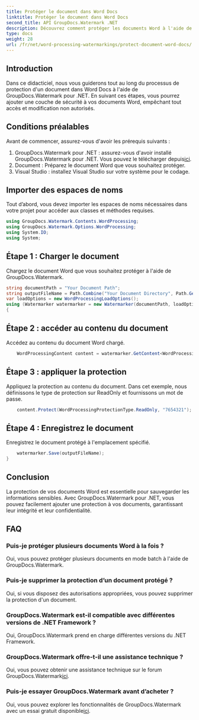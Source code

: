 ```yaml
---
title: Protéger le document dans Word Docs
linktitle: Protéger le document dans Word Docs
second_title: API GroupDocs.Watermark .NET
description: Découvrez comment protéger les documents Word à l'aide de GroupDocs.Watermark pour .NET. Suivez notre didacticiel étape par étape pour renforcer la sécurité de vos documents sans effort.
type: docs
weight: 28
url: /fr/net/word-processing-watermarkings/protect-document-word-docs/
---
```

## Introduction
Dans ce didacticiel, nous vous guiderons tout au long du processus de protection d'un document dans Word Docs à l'aide de GroupDocs.Watermark pour .NET. En suivant ces étapes, vous pourrez ajouter une couche de sécurité à vos documents Word, empêchant tout accès et modification non autorisés.
## Conditions préalables
Avant de commencer, assurez-vous d'avoir les prérequis suivants :
1.  GroupDocs.Watermark pour .NET : assurez-vous d'avoir installé GroupDocs.Watermark pour .NET. Vous pouvez le télécharger depuis[ici](https://releases.groupdocs.com/Watermark/net/).
2. Document : Préparez le document Word que vous souhaitez protéger.
3. Visual Studio : installez Visual Studio sur votre système pour le codage.

## Importer des espaces de noms
Tout d’abord, vous devez importer les espaces de noms nécessaires dans votre projet pour accéder aux classes et méthodes requises.
```csharp
using GroupDocs.Watermark.Contents.WordProcessing;
using GroupDocs.Watermark.Options.WordProcessing;
using System.IO;
using System;
```
## Étape 1 : Charger le document
Chargez le document Word que vous souhaitez protéger à l'aide de GroupDocs.Watermark.
```csharp
string documentPath = "Your Document Path";
string outputFileName = Path.Combine("Your Document Directory", Path.GetFileName(documentPath));
var loadOptions = new WordProcessingLoadOptions();
using (Watermarker watermarker = new Watermarker(documentPath, loadOptions))
{
```
## Étape 2 : accéder au contenu du document
Accédez au contenu du document Word chargé.
```csharp
    WordProcessingContent content = watermarker.GetContent<WordProcessingContent>();
```
## Étape 3 : appliquer la protection
Appliquez la protection au contenu du document. Dans cet exemple, nous définissons le type de protection sur ReadOnly et fournissons un mot de passe.
```csharp
    content.Protect(WordProcessingProtectionType.ReadOnly, "7654321");
```
## Étape 4 : Enregistrez le document
Enregistrez le document protégé à l'emplacement spécifié.
```csharp
    watermarker.Save(outputFileName);
}
```

## Conclusion
La protection de vos documents Word est essentielle pour sauvegarder les informations sensibles. Avec GroupDocs.Watermark pour .NET, vous pouvez facilement ajouter une protection à vos documents, garantissant leur intégrité et leur confidentialité.
## FAQ
### Puis-je protéger plusieurs documents Word à la fois ?
Oui, vous pouvez protéger plusieurs documents en mode batch à l'aide de GroupDocs.Watermark.
### Puis-je supprimer la protection d’un document protégé ?
Oui, si vous disposez des autorisations appropriées, vous pouvez supprimer la protection d'un document.
### GroupDocs.Watermark est-il compatible avec différentes versions de .NET Framework ?
Oui, GroupDocs.Watermark prend en charge différentes versions du .NET Framework.
### GroupDocs.Watermark offre-t-il une assistance technique ?
 Oui, vous pouvez obtenir une assistance technique sur le forum GroupDocs.Watermark[ici](https://forum.groupdocs.com/c/watermark/19).
### Puis-je essayer GroupDocs.Watermark avant d’acheter ?
 Oui, vous pouvez explorer les fonctionnalités de GroupDocs.Watermark avec un essai gratuit disponible[ici](https://releases.groupdocs.com/).